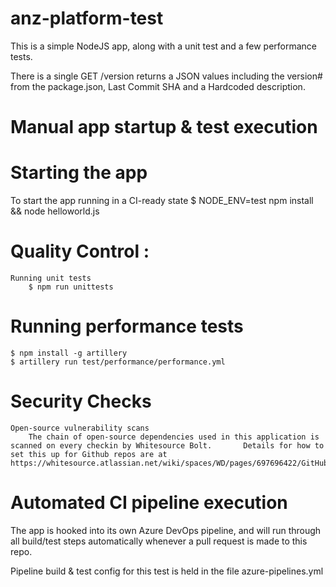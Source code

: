# anz-platform-test

This is a simple NodeJS app, along with a unit test and a few performance tests. 

There is a single GET /version returns a JSON values including the version# from the package.json, Last Commit SHA and a Hardcoded description. 

# Manual app startup & test execution

# Starting the app

To start the app running in a CI-ready state
$ NODE_ENV=test npm install && node helloworld.js

# Quality Control : 
    Running unit tests
        $ npm run unittests
        
# Running performance tests
    $ npm install -g artillery
    $ artillery run test/performance/performance.yml
        
# Security Checks 
    Open-source vulnerability scans
        The chain of open-source dependencies used in this application is scanned on every checkin by Whitesource Bolt.       Details for how to set this up for Github repos are at https://whitesource.atlassian.net/wiki/spaces/WD/pages/697696422/GitHub+Integration
        
        
# Automated CI pipeline execution

The app is hooked into its own Azure DevOps pipeline, and will run through all build/test steps automatically whenever a pull request is made to this repo.

Pipeline build & test config for this test is held in the file azure-pipelines.yml



